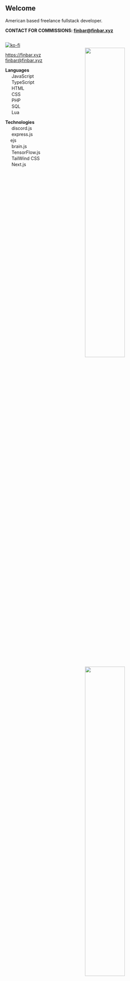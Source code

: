 ## Welcome

American based freelance fullstack developer.

**CONTACT FOR COMMISSIONS: finbar@finbar.xyz**

##
[![ko-fi](https://ko-fi.com/img/githubbutton_sm.svg)](https://ko-fi.com/K3K47LTWF)
<br>
<img width="50%" align="right" src="https://github-readme-stats.vercel.app/api?username=OneAndonlyFinbar&theme=dark&include_all_commits=true&count_private=true">
<img width="50%" align="right" src="https://github-readme-stats.vercel.app/api/top-langs/?username=OneAndonlyFinbar&theme=dark&layout=compact&count_private=true&langs_count=10">
<img width="50%" align="right" src="https://spotify-status.finbar.xyz/current/zzwa01lwc4wdt80dda2hdfnfu/">
<img width="50%" align="right" src="https://stackoverflow.com/users/flair/17525834.png?theme=clean"/>

https://finbar.xyz<br>
finbar@finbar.xyz<br>

**Languages**<br>
<img src="https://cdn.jsdelivr.net/npm/programming-languages-logos/src/javascript/javascript.png" height="16"> JavaScript<br>
<img src="https://cdn.jsdelivr.net/npm/programming-languages-logos/src/typescript/typescript.png" height="16"> TypeScript<br>
<img src="https://cdn.jsdelivr.net/npm/programming-languages-logos/src/html/html.png" height="16"> HTML<br>
<img src="https://cdn.jsdelivr.net/npm/programming-languages-logos/src/css/css.png" height="16"> CSS<br>
<img src="https://cdn.jsdelivr.net/npm/programming-languages-logos/src/php/php.png" height="16"> PHP<br>
<img src="https://cdn.jsdelivr.net/gh/devicons/devicon/icons/mysql/mysql-original-wordmark.svg" height="16"> SQL<br>
<img src="https://cdn.jsdelivr.net/npm/programming-languages-logos@0.0.3/src/lua/lua.png" height="16"> Lua<br>

**Technologies**<br>
<img src="https://discord.js.org/static/djs_logo.png" height="16"> discord.js<br>
<img src="https://w7.pngwing.com/pngs/925/447/png-transparent-express-js-node-js-javascript-mongodb-node-js-text-trademark-logo.png" height="16"> express.js<br>
<img src="https://ejspr.com/app/uploads/2021/03/EJS-Monogram_Grass-Green_High-Res.png" height="16">ejs<br>
<img src="https://brain.js.org/img/logo.svg" height="16"> brain.js<br>
<img src="https://codelabs.developers.google.com/static/codelabs/tensorflowjs-object-detection/img/1aee0ede85885520.png" height="16"> TensorFlow.js<br>
<img src="https://tailwindcss.com/_next/static/media/tailwindcss-mark.79614a5f61617ba49a0891494521226b.svg" height="16"> TailWind CSS<br>
<img src="https://cdn.cdnlogo.com/logos/n/80/next-js.svg" height="16"> Next.js<br>
